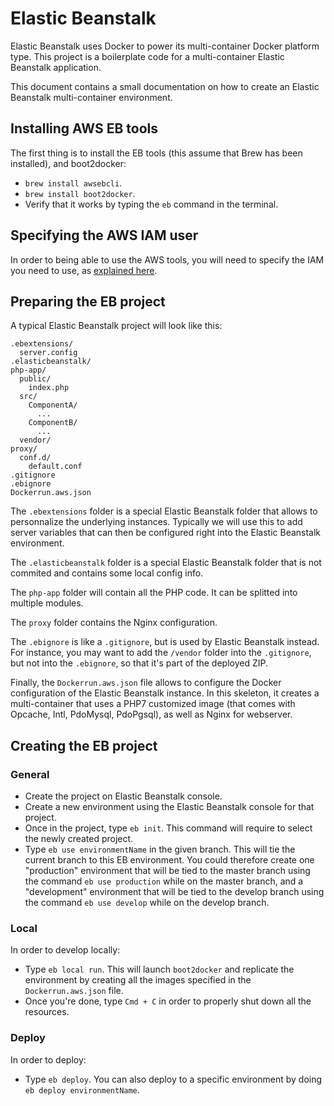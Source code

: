 # Elastic Beanstalk

Elastic Beanstalk uses Docker to power its multi-container Docker platform type. This project is a boilerplate code for a multi-container Elastic
Beanstalk application.

This document contains a small documentation on how to create an Elastic Beanstalk multi-container environment.

## Installing AWS EB tools

The first thing is to install the EB tools (this assume that Brew has been installed), and boot2docker:

* `brew install awsebcli`.
* `brew install boot2docker`.
* Verify that it works by typing the `eb` command in the terminal.

## Specifying the AWS IAM user

In order to being able to use the AWS tools, you will need to specify the IAM you need to use, as 
[explained here](http://docs.aws.amazon.com/elasticbeanstalk/latest/dg/eb-cli3-configuration.html#eb-cli3-credentials).

## Preparing the EB project

A typical Elastic Beanstalk project will look like this:

    .ebextensions/
      server.config
    .elasticbeanstalk/
    php-app/
      public/
        index.php
      src/
        ComponentA/
          ...
        ComponentB/
          ...
      vendor/
    proxy/
      conf.d/
        default.conf
    .gitignore
    .ebignore
    Dockerrun.aws.json

The `.ebextensions` folder is a special Elastic Beanstalk folder that allows to personnalize the underlying instances. Typically we will use this
to add server variables that can then be configured right into the Elastic Beanstalk environment.

The `.elasticbeanstalk` folder is a special Elastic Beanstalk folder that is not commited and contains some local config info.

The `php-app` folder will contain all the PHP code. It can be splitted into multiple modules.

The `proxy` folder contains the Nginx configuration.

The `.ebignore` is like a `.gitignore`, but is used by Elastic Beanstalk instead. For instance, you may want to add the `/vendor` folder into 
the `.gitignore`, but not into the `.ebignore`, so that it's part of the deployed ZIP.

Finally, the `Dockerrun.aws.json` file allows to configure the Docker configuration of the Elastic Beanstalk instance. In this skeleton,
it creates a multi-container that uses a PHP7 customized image (that comes with Opcache, Intl, PdoMysql, PdoPgsql), as well as Nginx for
webserver.

## Creating the EB project

### General

* Create the project on Elastic Beanstalk console.
* Create a new environment using the Elastic Beanstalk console for that project.
* Once in the project, type `eb init`. This command will require to select the newly created project.
* Type `eb use environmentName` in the given branch. This will tie the current branch to this EB environment. You could therefore create one
"production" environment that will be tied to the master branch using the command `eb use production` while on the master branch, and a
"development" environment that will be tied to the develop branch using the command `eb use develop` while on the develop branch.

### Local

In order to develop locally:

* Type `eb local run`. This will launch `boot2docker` and replicate the environment by creating all the images specified in the
`Dockerrun.aws.json` file.
* Once you're done, type `Cmd + C` in order to properly shut down all the resources.

### Deploy

In order to deploy:

* Type `eb deploy`. You can also deploy to a specific environment by doing `eb deploy environmentName`.